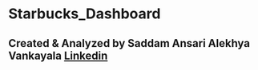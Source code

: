 # Starbucks_Dashboard 

## Created & Analyzed by Saddam Ansari Alekhya Vankayala [Linkedin](https://www.linkedin.com/in/alekhyavankayala/)

